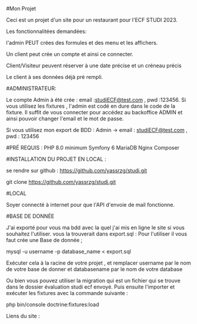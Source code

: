 #Mon Projet

Ceci est un projet d'un site pour un restaurant pour l'ECF STUDI 2023.

Les fonctionnalitées demandées:

l'admin PEUT crées des formules et des menu et les affichers.

Un client peut crée un compte et ainsi ce connecter.

Client/Visiteur peuvent réserver à une date précise et un créneau précis

Le client à ses données déjà pré rempli.

#ADMINISTRATEUR:

Le compte Admin à été crée : email :studiECF@test.com , pwd :123456.
Si vous utilisez les fixtures , l'admin est codé en dure dans le code de la fixture.
Il suffit de vous connecter pour accédez au backoffice ADMIN et ainsi pouvoir changer l'email et le mot de passe.

Si vous utilisez mon export de BDD : 
Admin -> email : studiECF@test.com , pwd : 123456


#PRÉ REQUIS : 
PHP 8.0 minimum
Symfony 6
MariaDB
Nginx
Composer

#INSTALLATION DU PROJET EN LOCAL :

se rendre sur github : https://github.com/yassrzg/studi.git

git clone https://github.com/yassrzg/studi.git

#LOCAL

Soyer connecté à internet pour que l'API d'envoie de mail fonctionne.


#BASE DE DONNÉE 

J'ai exporté pour vous ma bdd avec la quel j'ai mis en ligne le site si vous souhaitez l'utiliser.
vous la trouverait dans export.sql : 
Pour l'utiliser il vous faut crée une Base de donnée ;

mysql -u username -p database_name < export.sql

Exécuter cela à la racine de votre projet , et remplacer username par le nom de votre base de donner et databasename par le nom de votre database

Ou bien vous pouvez utiliser la migration qui est un fichier qui se trouve dans le dossier évaluation studi ecf envoyé.
Puis ensuite l'importer et exécuter les fixtures  avec la commande suivante : 

php bin/console doctrine:fixtures:load

Liens du site : 









